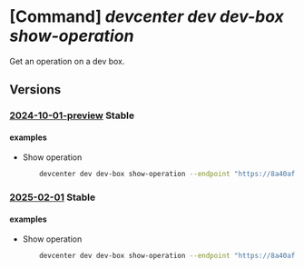 # [Command] _devcenter dev dev-box show-operation_

Get an operation on a dev box.

## Versions

### [2024-10-01-preview](/Resources/data-plane/microsoft.devcenter/L3Byb2plY3RzL3t9L3VzZXJzL3t9L2RldmJveGVzL3t9L29wZXJhdGlvbnMve30=/2024-10-01-preview.xml) **Stable**

<!-- data-plane:microsoft.devcenter /projects/{}/users/{}/devboxes/{}/operations/{} 2024-10-01-preview -->

#### examples

- Show operation
    ```bash
        devcenter dev dev-box show-operation --endpoint "https://8a40af38-3b4c-4672-a6a4-5e964b1870ed-contosodevcenter.centralus.devcenter.azure.com/" --project-name "DevProject" --name "myDevBox" --operation-id "f5dbdfab-fa0e-4831-8d13-25359aa5e680" --user-id "00000000-0000-0000-0000-000000000000"
    ```

### [2025-02-01](/Resources/data-plane/microsoft.devcenter/L3Byb2plY3RzL3t9L3VzZXJzL3t9L2RldmJveGVzL3t9L29wZXJhdGlvbnMve30=/2025-02-01.xml) **Stable**

<!-- data-plane:microsoft.devcenter /projects/{}/users/{}/devboxes/{}/operations/{} 2025-02-01 -->

#### examples

- Show operation
    ```bash
        devcenter dev dev-box show-operation --endpoint "https://8a40af38-3b4c-4672-a6a4-5e964b1870ed-contosodevcenter.centralus.devcenter.azure.com/" --project-name "DevProject" --name "myDevBox" --operation-id "f5dbdfab-fa0e-4831-8d13-25359aa5e680" --user-id "00000000-0000-0000-0000-000000000000"
    ```
